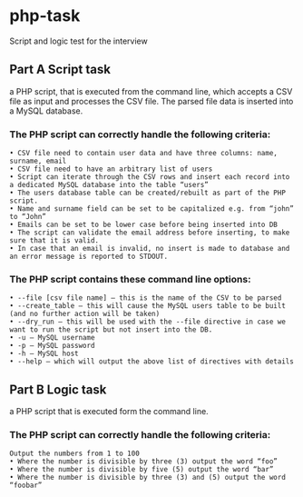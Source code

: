 # php-task
Script and logic test for the interview

## Part A Script task
a PHP script, that is executed from the command line, which accepts a CSV file as input and processes the CSV file. The parsed file data is inserted into a MySQL database. 

### The PHP script can correctly handle the following criteria:
```
• CSV file need to contain user data and have three columns: name, surname, email 
• CSV file need to have an arbitrary list of users
• Script can iterate through the CSV rows and insert each record into a dedicated MySQL database into the table “users”
• The users database table can be created/rebuilt as part of the PHP script.
• Name and surname field can be set to be capitalized e.g. from “john” to “John”
• Emails can be set to be lower case before being inserted into DB
• The script can validate the email address before inserting, to make sure that it is valid. 
• In case that an email is invalid, no insert is made to database and an error message is reported to STDOUT.
```

### The PHP script contains these command line options:
```
• --file [csv file name] – this is the name of the CSV to be parsed
• --create_table – this will cause the MySQL users table to be built (and no further action will be taken)
• --dry_run – this will be used with the --file directive in case we want to run the script but not insert into the DB. 
• -u – MySQL username
• -p – MySQL password
• -h – MySQL host
• --help – which will output the above list of directives with details
```

## Part B Logic task
a PHP script that is executed form the command line.
### The PHP script can correctly handle the following criteria:
```
Output the numbers from 1 to 100
• Where the number is divisible by three (3) output the word “foo”
• Where the number is divisible by five (5) output the word “bar”
• Where the number is divisible by three (3) and (5) output the word “foobar”
```
